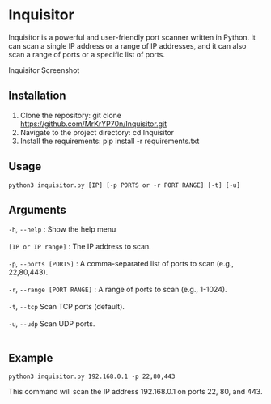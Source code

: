 # Inquisitor

Inquisitor is a powerful and user-friendly port scanner written in Python. It can scan a single IP address or a range of IP addresses, and it can also scan a range of ports or a specific list of ports.

Inquisitor Screenshot

## Installation

1. Clone the repository: git clone https://github.com/MrKrYP70n/Inquisitor.git
2. Navigate to the project directory: cd Inquisitor
3. Install the requirements: pip install -r requirements.txt

## Usage

````
python3 inquisitor.py [IP] [-p PORTS or -r PORT RANGE] [-t] [-u]
````

## Arguments
  
`-h`, `--help`         :  Show the help menu  <br><br>
`[IP or IP range]`    :                     The IP address to scan. <br><br>
`-p`, `--ports [PORTS]`    :                A comma-separated list of ports to scan (e.g., 22,80,443). <br><br>
`-r`, `--range [PORT RANGE]`    :           A range of ports to scan (e.g., 1-1024). <br><br>
`-t`, `--tcp`                           Scan TCP ports (default). <br><br>
`-u`, `--udp`                           Scan UDP ports. <br><br>

## Example 

````
python3 inquisitor.py 192.168.0.1 -p 22,80,443 
````

This command will scan the IP address 192.168.0.1 on ports 22, 80, and 443.

